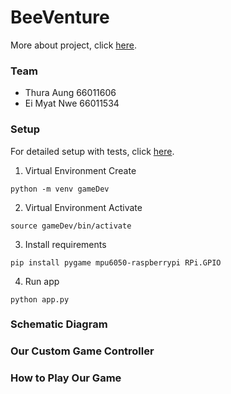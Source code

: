 # BeeVenture

More about project, click [here](docs/readme.md).

### Team
- Thura Aung 66011606
- Ei Myat Nwe 66011534
  
### Setup 

For detailed setup with tests, click [here](docs/setup.md).

1. Virtual Environment Create
```
python -m venv gameDev
```

2. Virtual Environment Activate
```
source gameDev/bin/activate
```

3. Install requirements
```
pip install pygame mpu6050-raspberrypi RPi.GPIO
```

4. Run app
```
python app.py
```

### Schematic Diagram

### Our Custom Game Controller 

### How to Play Our Game
